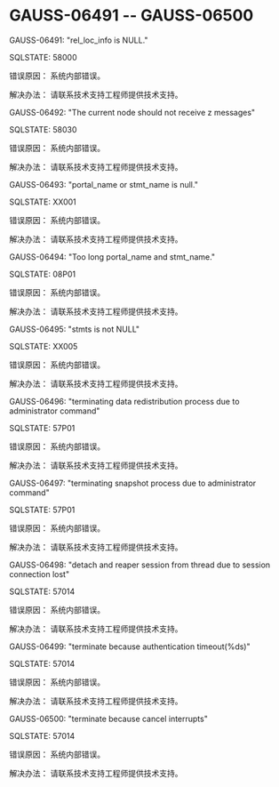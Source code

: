 # GAUSS-06491 -- GAUSS-06500<a name="ZH-CN_TOPIC_0302073039"></a>

GAUSS-06491: "rel\_loc\_info is NULL."

SQLSTATE: 58000

错误原因： 系统内部错误。

解决办法： 请联系技术支持工程师提供技术支持。

GAUSS-06492: "The current node should not receive z messages"

SQLSTATE: 58030

错误原因： 系统内部错误。

解决办法： 请联系技术支持工程师提供技术支持。

GAUSS-06493: "portal\_name or stmt\_name is null."

SQLSTATE: XX001

错误原因： 系统内部错误。

解决办法： 请联系技术支持工程师提供技术支持。

GAUSS-06494: "Too long portal\_name and stmt\_name."

SQLSTATE: 08P01

错误原因： 系统内部错误。

解决办法： 请联系技术支持工程师提供技术支持。

GAUSS-06495: "stmts is not NULL"

SQLSTATE: XX005

错误原因： 系统内部错误。

解决办法： 请联系技术支持工程师提供技术支持。

GAUSS-06496: "terminating data redistribution process due to administrator command"

SQLSTATE: 57P01

错误原因： 系统内部错误。

解决办法： 请联系技术支持工程师提供技术支持。

GAUSS-06497: "terminating snapshot process due to administrator command"

SQLSTATE: 57P01

错误原因： 系统内部错误。

解决办法： 请联系技术支持工程师提供技术支持。

GAUSS-06498: "detach and reaper session from thread due to session connection lost"

SQLSTATE: 57014

错误原因： 系统内部错误。

解决办法： 请联系技术支持工程师提供技术支持。

GAUSS-06499: "terminate because authentication timeout\(%ds\)"

SQLSTATE: 57014

错误原因： 系统内部错误。

解决办法： 请联系技术支持工程师提供技术支持。

GAUSS-06500: "terminate because cancel interrupts"

SQLSTATE: 57014

错误原因： 系统内部错误。

解决办法： 请联系技术支持工程师提供技术支持。

